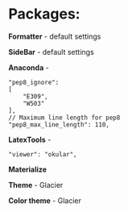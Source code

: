 # Packages:
**Formatter** - default settings

**SideBar** - default settings

**Anaconda** -
```shell
"pep8_ignore":
[
    "E309",
    "W503"
],
// Maximum line length for pep8
"pep8_max_line_length": 110,
```

**LatexTools** - 
```shell
"viewer": "okular",
```

**Materialize**

**Theme** - Glacier

**Color theme** - Glacier
